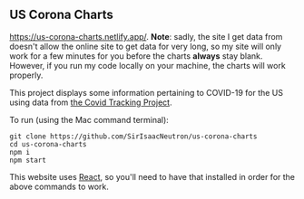 ## US Corona Charts

https://us-corona-charts.netlify.app/. **Note**: sadly, the site I get data from doesn't allow the online site to get data for very long, so my site will only work for a few minutes for you before the charts **always** stay blank. However, if you run my code locally on your machine, the charts will work properly.

This project displays some information pertaining to COVID-19 for the US using data from [the Covid Tracking Project](https://covidtracking.com/).

To run (using the Mac command terminal):

```
git clone https://github.com/SirIsaacNeutron/us-corona-charts
cd us-corona-charts
npm i
npm start
```

This website uses [React](https://reactjs.org/), so you'll need to have that installed in order for the above commands to work.
